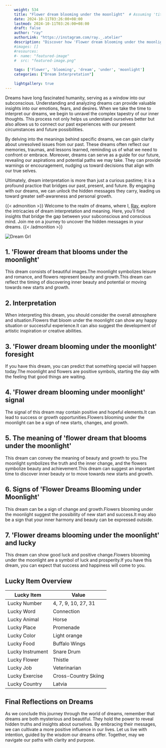 ```yaml
---
    weight: 534
    title: "Flower dream blooming under the moonlight"  # Assuming 'title' column exists
    date: 2024-10-11T03:26:00+08:00
    lastmod: 2024-10-11T03:26:00+08:00
    draft: false
    author: "ray"
    authorLink: "https://instagram.com/ray._.atelier"
    description: "Discover how 'Flower dream blooming under the moonlight' can interpret your future and uncover its significant meanings in your life."
    #images: []
    #resources:
    #- name: "featured-image"
    #  src: "featured-image.png"
    
    tags: ['Flower', 'blooming', 'dream', 'under', 'moonlight']
    categories: ["Dream Interpretation"]
    
    lightgallery: true
---
```

    
Dreams have long fascinated humanity, serving as a window into our subconscious. Understanding and analyzing dreams can provide valuable insights into our emotions, fears, and desires. When we take the time to interpret our dreams, we begin to unravel the complex tapestry of our inner thoughts. This process not only helps us understand ourselves better but also allows us to connect our past experiences with our present circumstances and future possibilities.

By delving into the meanings behind specific dreams, we can gain clarity about unresolved issues from our past. These dreams often reflect our memories, traumas, and lessons learned, reminding us of what we need to confront or embrace. Moreover, dreams can serve as a guide for our future, revealing our aspirations and potential paths we may take. They can provide warnings or encouragement, nudging us toward decisions that align with our true selves.

Ultimately, dream interpretation is more than just a curious pastime; it is a profound practice that bridges our past, present, and future. By engaging with our dreams, we can unlock the hidden messages they carry, leading us toward greater self-awareness and personal growth.

{{< admonition >}}
Welcome to the realm of dreams, where I, [Ray](https://instagram.com/ray._.atelier), explore the intricacies of dream interpretation and meaning. Here, you’ll find insights that bridge the gap between your subconscious and conscious mind. Join me on a journey to uncover the hidden messages in your dreams.
{{< /admonition >}}

![Dream Grl](https://cdn.pixabay.com/photo/2017/11/02/03/35/gothic-2910057_1280.jpg "Dream Grl")

## 1. 'Flower dream that blooms under the moonlight'
This dream consists of beautiful images.The moonlight symbolizes leisure and romance, and flowers represent beauty and growth.This dream can reflect the timing of discovering inner beauty and potential or moving towards new starts and growth.

## 2. Interpretation
When interpreting this dream, you should consider the overall atmosphere and situation.Flowers that bloom under the moonlight can show any happy situation or successful experience.It can also suggest the development of artistic inspiration or creative abilities.

## 3. 'Flower dream blooming under the moonlight' foresight
If you have this dream, you can predict that something special will happen today.The moonlight and flowers are positive symbols, starting the day with the feeling that good things are waiting.

## 4. 'Flower dream blooming under moonlight' signal
The signal of this dream may contain positive and hopeful elements.It can lead to success or growth opportunities.Flowers blooming under the moonlight can be a sign of new starts, changes, and growth.

## 5. The meaning of 'flower dream that blooms under the moonlight'
This dream can convey the meaning of beauty and growth to you.The moonlight symbolizes the truth and the inner change, and the flowers symbolize beauty and achievement.This dream can suggest an important time to discover inner beauty or to move towards new starts and growth.

## 6. Signs of 'Flower Dreams Blooming under Moonlight'
This dream can be a sign of change and growth.Flowers blooming under the moonlight suggest the possibility of new start and success.It may also be a sign that your inner harmony and beauty can be expressed outside.

## 7. 'Flower dreams blooming under the moonlight' and lucky
This dream can show good luck and positive change.Flowers blooming under the moonlight are a symbol of luck and prosperity.If you have this dream, you can expect that success and happiness will come to you.

## Lucky Item Overview
| Lucky Item          | Value              |
|---------------|--------------------|
| Lucky Number        | 4, 7, 9, 10, 27, 31  |
| Lucky Word          | Connection |
| Lucky Animal        | Horse |
| Lucky Place         | Promenade     |
| Lucky Color         | Light orange     |
| Lucky Food          | Buffalo Wings      |
| Lucky Instrument    | Snare Drum |
| Lucky Flower        | Thistle    |
| Lucky Job           | Veterinarian       |
| Lucky Exercise      | Cross-Country Skiing  |
| Lucky Country       | Latvia    |


##  Final Reflections on Dreams

As we conclude this journey through the world of dreams, remember that dreams are both mysterious and beautiful. They hold the power to reveal hidden truths and insights about ourselves. By embracing their messages, we can cultivate a more positive influence in our lives. Let us live with intention, guided by the wisdom our dreams offer. Together, may we navigate our paths with clarity and purpose.
